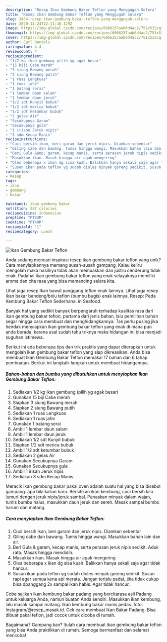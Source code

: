 ```yaml
---
description: "Resep Ikan Gembung Bakar Teflon yang Menggugah Selera"
title: "Resep Ikan Gembung Bakar Teflon yang Menggugah Selera"
slug: 2454-resep-ikan-gembung-bakar-teflon-yang-menggugah-selera
date: 2020-11-24T22:11:48.129Z
image: https://img-global.cpcdn.com/recipes/6066257aab6d4ac2/751x532cq70/ikan-gembung-bakar-teflon-foto-resep-utama.jpg
thumbnail: https://img-global.cpcdn.com/recipes/6066257aab6d4ac2/751x532cq70/ikan-gembung-bakar-teflon-foto-resep-utama.jpg
cover: https://img-global.cpcdn.com/recipes/6066257aab6d4ac2/751x532cq70/ikan-gembung-bakar-teflon-foto-resep-utama.jpg
author: Earl Daniels
ratingvalue: 4.4
reviewcount: 4
recipeingredient:
- "1/2 kg ikan gembung pilih yg agak besar"
- "15 biji Cabe merah"
- "3 siung Bawang merah"
- "2 siung Bawang putih"
- "1 ruas Lengkuas"
- "1 ruas jahe"
- "1 batang serai"
- "1 lembar daun salam"
- "1 lembar daun jeruk"
- "1/2 sdt Kunyit bubuk"
- "1/2 sdt merica bubuk"
- "1/2 sdt ketumbar bubuk"
- "2 gelas Air"
- "Secukupnya Garam"
- "Secukupnya gula"
- "1 irisan Jeruk nipis"
- "3 sdm Kecap Manis"
recipeinstructions:
- "Cuci bersih ikan, beri garam dan jeruk nipis. Diamkan sebentar"
- "Giling cabe dan bawang. Tumis hingga wangi. Masukkan bahan lain dan air."
- "Beri Gula &amp; garam, kecap manis, serta perasan jeruk nipis sedikit. Aduk rata. Masak hingga mendidih."
- "Masukkan ikan. Masak hingga air agak mengering"
- "Oles beberapa x ikan dg sisa kuah. Balikkan hanya sekali saja agar tidak hancur."
- "Susun ikan pada teflon yg sudah dioles minyak goreng sedikit. Susun rapi agar semua kena api merata. Jangan terlalu padat, jika tidak cukup bisa dpanggang 2x sampai ikan habis. Agar tidak hancur."
categories:
- Resep
tags:
- ikan
- gembung
- bakar

katakunci: ikan gembung bakar 
nutrition: 287 calories
recipecuisine: Indonesian
preptime: "PT24M"
cooktime: "PT49M"
recipeyield: "1"
recipecategory: Lunch

---
```



![Ikan Gembung Bakar Teflon](https://img-global.cpcdn.com/recipes/6066257aab6d4ac2/751x532cq70/ikan-gembung-bakar-teflon-foto-resep-utama.jpg)

Anda sedang mencari inspirasi resep ikan gembung bakar teflon yang unik? Cara menyiapkannya memang susah-susah gampang. Kalau keliru mengolah maka hasilnya tidak akan memuaskan dan justru cenderung tidak enak. Padahal ikan gembung bakar teflon yang enak selayaknya memiliki aroma dan cita rasa yang bisa memancing selera kita.

Lihat juga resep Ikan bawal panggang teflon enak lainnya. Lihat juga resep Ikan bakar bandeng/bolu teflon (bumbu bugis) enak lainnya. Resep: Peda Kembung Bakar Teflon Sederhana. in Seafood.

Banyak hal yang sedikit banyak berpengaruh terhadap kualitas rasa dari ikan gembung bakar teflon, pertama dari jenis bahan, lalu pemilihan bahan segar hingga cara membuat dan menghidangkannya. Tak perlu pusing jika hendak menyiapkan ikan gembung bakar teflon yang enak di mana pun anda berada, karena asal sudah tahu triknya maka hidangan ini bisa menjadi suguhan istimewa.


Berikut ini ada beberapa tips dan trik praktis yang dapat diterapkan untuk mengolah ikan gembung bakar teflon yang siap dikreasikan. Anda bisa membuat Ikan Gembung Bakar Teflon memakai 17 bahan dan 6 tahap pembuatan. Berikut ini langkah-langkah untuk membuat hidangannya.

<!--inarticleads1-->

##### Bahan-bahan dan bumbu yang dibutuhkan untuk menyiapkan Ikan Gembung Bakar Teflon:

1. Sediakan 1/2 kg ikan gembung (pilih yg agak besar)
1. Gunakan 15 biji Cabe merah
1. Siapkan 3 siung Bawang merah
1. Siapkan 2 siung Bawang putih
1. Sediakan 1 ruas Lengkuas
1. Sediakan 1 ruas jahe
1. Gunakan 1 batang serai
1. Ambil 1 lembar daun salam
1. Ambil 1 lembar daun jeruk
1. Sediakan 1/2 sdt Kunyit bubuk
1. Siapkan 1/2 sdt merica bubuk
1. Ambil 1/2 sdt ketumbar bubuk
1. Sediakan 2 gelas Air
1. Gunakan Secukupnya Garam
1. Gunakan Secukupnya gula
1. Ambil 1 irisan Jeruk nipis
1. Sediakan 3 sdm Kecap Manis


Meracik Ikan gembung bakar pakai oven adalah suatu hal yang bisa disebut gampang. apa bila kalian baru. Bersihkan ikan kembung, cuci bersih lalu lumuri dengan jeruk nipis/jeruk sambal. Panaskan minyak dalam wajan, tumis bumbu halus, masukkan daun jeruk dan sereh. Masak sampai bumbu harum dan matang. 

<!--inarticleads2-->

##### Cara menyiapkan Ikan Gembung Bakar Teflon:

1. Cuci bersih ikan, beri garam dan jeruk nipis. Diamkan sebentar
1. Giling cabe dan bawang. Tumis hingga wangi. Masukkan bahan lain dan air.
1. Beri Gula &amp; garam, kecap manis, serta perasan jeruk nipis sedikit. Aduk rata. Masak hingga mendidih.
1. Masukkan ikan. Masak hingga air agak mengering
1. Oles beberapa x ikan dg sisa kuah. Balikkan hanya sekali saja agar tidak hancur.
1. Susun ikan pada teflon yg sudah dioles minyak goreng sedikit. Susun rapi agar semua kena api merata. Jangan terlalu padat, jika tidak cukup bisa dpanggang 2x sampai ikan habis. Agar tidak hancur.


Coba sajikan ikan kembung bakar padang yang bercitarasa asli Padang untuk keluarga Anda, namun buatan Anda sendiri. Masukkan ikan kembung, lalu masak sampai matang. Ikan kembung bakar manis pedas. foto: Instagram/@resep_masak.id. Cek cara membuat Ikan Bakar Padang. Bisa dibuat pakai teflon, jadi cocok untuk dicoba di rumah. 

Bagaimana? Gampang kan? Itulah cara membuat ikan gembung bakar teflon yang bisa Anda praktikkan di rumah. Semoga bermanfaat dan selamat mencoba!
